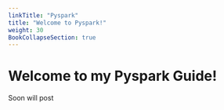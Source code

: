 ```yaml
---
linkTitle: "Pyspark"
title: "Welcome to Pyspark!"
weight: 30
BookCollapseSection: true
---
```


# Welcome to my Pyspark Guide!

Soon will post



